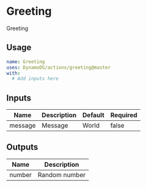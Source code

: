 <!-- ! This file is auto-generated. Please run ./utils/genereate_docs.sh greeting to regenerate it. -->
# Greeting

Greeting

## Usage

```yaml
name: Greeting
uses: DynamoDS/actions/greeting@master
with:
  # Add inputs here
```

## Inputs

Name | Description | Default | Required
-----|-------------|---------|---------
message | Message | World | false

## Outputs

Name | Description
-----|-----------
number | Random number
